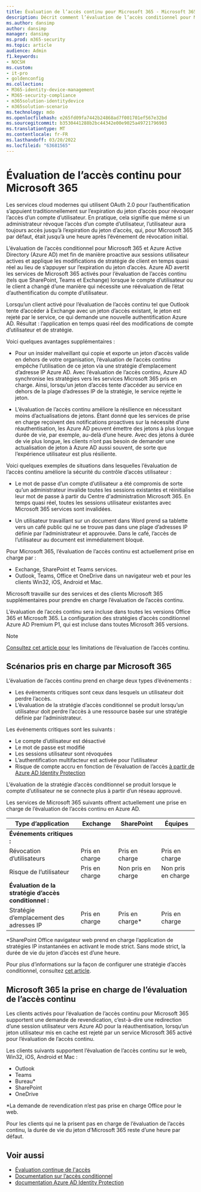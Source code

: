 ```yaml
---
title: Évaluation de l’accès continu pour Microsoft 365 - Microsoft 365 entreprise
description: Décrit comment l’évaluation de l’accès conditionnel pour Microsoft 365 et Azure AD de manière proactive met fin aux sessions utilisateur actives et applique les modifications de stratégie de client en temps quasi réel.
ms.author: dansimp
author: dansimp
manager: dansimp
ms.prod: m365-security
ms.topic: article
audience: Admin
f1.keywords:
- NOCSH
ms.custom:
- it-pro
- goldenconfig
ms.collection:
- M365-identity-device-management
- M365-security-compliance
- m365solution-identitydevice
- m365solution-scenario
ms.technology: mdo
ms.openlocfilehash: e265fd09fa7442b24868ad7f001701ef567e32bd
ms.sourcegitcommit: b3530441288b2bc44342e00e9025a49721796903
ms.translationtype: MT
ms.contentlocale: fr-FR
ms.lasthandoff: 03/20/2022
ms.locfileid: "63681565"
---
```

# <a name="continuous-access-evaluation-for-microsoft-365"></a>Évaluation de l’accès continu pour Microsoft 365

Les services cloud modernes qui utilisent OAuth 2.0 pour l’authentification s’appuient traditionnellement sur l’expiration du jeton d’accès pour révoquer l’accès d’un compte d’utilisateur. En pratique, cela signifie que même si un administrateur révoque l’accès d’un compte d’utilisateur, l’utilisateur aura toujours accès jusqu’à l’expiration du jeton d’accès, qui, pour Microsoft 365 par défaut, était jusqu’à une heure après l’événement de révocation initial.

L’évaluation de l’accès conditionnel pour Microsoft 365 et Azure Active Directory (Azure AD) met fin de manière proactive aux sessions utilisateur actives et applique les modifications de stratégie de client en temps quasi réel au lieu de s’appuyer sur l’expiration du jeton d’accès. Azure AD avertit les services de Microsoft 365 activés pour l’évaluation de l’accès continu (tels que SharePoint, Teams et Exchange) lorsque le compte d’utilisateur ou le client a changé d’une manière qui nécessite une réévaluation de l’état d’authentification du compte d’utilisateur.

Lorsqu’un client activé pour l’évaluation de l’accès continu tel que Outlook tente d’accéder à Exchange avec un jeton d’accès existant, le jeton est rejeté par le service, ce qui demande une nouvelle authentification Azure AD. Résultat : l’application en temps quasi réel des modifications de compte d’utilisateur et de stratégie.

Voici quelques avantages supplémentaires :

- Pour un insider malveillant qui copie et exporte un jeton d’accès valide en dehors de votre organisation, l’évaluation de l’accès continu empêche l’utilisation de ce jeton via une stratégie d’emplacement d’adresse IP Azure AD. Avec l’évaluation de l’accès continu, Azure AD synchronise les stratégies vers les services Microsoft 365 pris en charge. Ainsi, lorsqu’un jeton d’accès tente d’accéder au service en dehors de la plage d’adresses IP de la stratégie, le service rejette le jeton.

- L’évaluation de l’accès continu améliore la résilience en nécessitant moins d’actualisations de jetons. Étant donné que les services de prise en charge reçoivent des notifications proactives sur la nécessité d’une réauthentisation, les Azure AD peuvent émettre des jetons à plus longue durée de vie, par exemple, au-delà d’une heure. Avec des jetons à durée de vie plus longue, les clients n’ont pas besoin de demander une actualisation de jeton à Azure AD aussi souvent, de sorte que l’expérience utilisateur est plus résiliente.

Voici quelques exemples de situations dans lesquelles l’évaluation de l’accès continu améliore la sécurité du contrôle d’accès utilisateur :

- Le mot de passe d’un compte d’utilisateur a été compromis de sorte qu’un administrateur invalide toutes les sessions existantes et réinitialise leur mot de passe à partir du Centre d'administration Microsoft 365. En temps quasi réel, toutes les sessions utilisateur existantes avec Microsoft 365 services sont invalidées.

- Un utilisateur travaillant sur un document dans Word prend sa tablette vers un café public qui ne se trouve pas dans une plage d’adresses IP définie par l’administrateur et approuvée. Dans le café, l’accès de l’utilisateur au document est immédiatement bloqué.

Pour Microsoft 365, l’évaluation de l’accès continu est actuellement prise en charge par :

- Exchange, SharePoint et Teams services.
- Outlook, Teams, Office et OneDrive dans un navigateur web et pour les clients Win32, iOS, Android et Mac.

Microsoft travaille sur des services et des clients Microsoft 365 supplémentaires pour prendre en charge l’évaluation de l’accès continu.

L’évaluation de l’accès continu sera incluse dans toutes les versions Office 365 et Microsoft 365. La configuration des stratégies d’accès conditionnel Azure AD Premium P1, qui est incluse dans toutes Microsoft 365 versions.

> [!NOTE]
> [Consultez cet article pour](/azure/active-directory/conditional-access/concept-continuous-access-evaluation#limitations) les limitations de l’évaluation de l’accès continu.

## <a name="scenarios-supported-by-microsoft-365"></a>Scénarios pris en charge par Microsoft 365

L’évaluation de l’accès continu prend en charge deux types d’événements :

- Les événements critiques sont ceux dans lesquels un utilisateur doit perdre l’accès.
- L’évaluation de la stratégie d’accès conditionnel se produit lorsqu’un utilisateur doit perdre l’accès à une ressource basée sur une stratégie définie par l’administrateur.

Les événements critiques sont les suivants :

- Le compte d’utilisateur est désactivé
- Le mot de passe est modifié
- Les sessions utilisateur sont révoquées
- L’authentification multifacteur est activée pour l’utilisateur
- Risque de compte accru en fonction de l’évaluation de l’accès [à partir de Azure AD Identity Protection](/azure/active-directory/identity-protection/overview-identity-protection)

L’évaluation de la stratégie d’accès conditionnel se produit lorsque le compte d’utilisateur ne se connecte plus à partir d’un réseau approuvé.

Les services de Microsoft 365 suivants offrent actuellement une prise en charge de l’évaluation de l’accès continu en Azure AD.

|Type d’application|Exchange|SharePoint|Équipes|
|---|---|---|---|
|**Événements critiques :**||||
|Révocation d’utilisateurs|Pris en charge|Pris en charge|Pris en charge|
|Risque de l’utilisateur|Pris en charge|Non pris en charge|Non pris en charge|
|**Évaluation de la stratégie d’accès conditionnel :**||||
|Stratégie d’emplacement des adresses IP|Pris en charge|Pris en charge\*|Pris en charge|

\*SharePoint Office navigateur web prend en charge l’application de stratégies IP instantanées en activant le mode strict. Sans mode strict, la durée de vie du jeton d’accès est d’une heure.

Pour plus d’informations sur la façon de configurer une stratégie d’accès conditionnel, consultez [cet article](/azure/active-directory/conditional-access/overview).

## <a name="microsoft-365-clients-supporting-continuous-access-evaluation"></a>Microsoft 365 la prise en charge de l’évaluation de l’accès continu

Les clients activés pour l’évaluation de l’accès continu pour Microsoft 365 supportent une demande de revendication, c’est-à-dire une redirection d’une session utilisateur vers Azure AD pour la réauthentisation, lorsqu’un jeton utilisateur mis en cache est rejeté par un service Microsoft 365 activé pour l’évaluation de l’accès continu.

Les clients suivants supportent l’évaluation de l’accès continu sur le web, Win32, iOS, Android et Mac :

- Outlook
- Teams
- Bureau\*
- SharePoint
- OneDrive

\*La demande de revendication n’est pas prise en charge Office pour le web.

Pour les clients qui ne la prisent pas en charge de l’évaluation de l’accès continu, la durée de vie du jeton d’Microsoft 365 reste d’une heure par défaut.

## <a name="see-also"></a>Voir aussi

- [Évaluation continue de l'accès](/azure/active-directory/conditional-access/concept-continuous-access-evaluation)
- [Documentation sur l’accès conditionnel](/azure/active-directory/conditional-access/overview)
- [documentation Azure AD Identity Protection](/azure/active-directory/identity-protection/overview-identity-protection)
